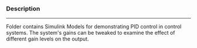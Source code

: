 ### Description
---
Folder contains Simulink Models for demonstrating PID control in control systems.
The system's gains can be tweaked to examine the effect of different gain levels on the output.

